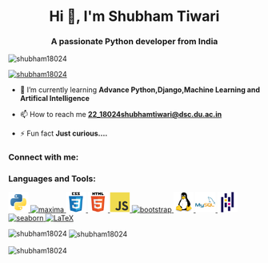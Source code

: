 <h1 align="center">Hi 👋, I'm Shubham Tiwari</h1>
<h3 align="center">A passionate Python developer from India</h3>

<p align="left"> <img src="https://komarev.com/ghpvc/?username=shubham18024&label=Profile%20views&color=0e75b6&style=flat" alt="shubham18024" /> </p>

<p align="left"> <a href="https://github.com/ryo-ma/github-profile-trophy"><img src="https://github-profile-trophy.vercel.app/?username=shubham18024" alt="shubham18024" /></a> </p>

- 🌱 I’m currently learning **Advance Python,Django,Machine Learning and Artifical Intelligence**

- 📫 How to reach me **22_18024shubhamtiwari@dsc.du.ac.in**

- ⚡ Fun fact **Just curious....**

<h3 align="left">Connect with me:</h3>
<p align="left">
</p>

<h3 align="left">Languages and Tools:</h3>
<p align="left"> <a href="https://www.python.org" target="_blank" rel="noreferrer"> <img src="https://raw.githubusercontent.com/devicons/devicon/master/icons/python/python-original.svg" alt="python" width="40" height="40"/> </a> <a href="https://maxima.sourceforge.io/" target="_blank" rel="noreferrer"> <img src="https://encrypted-tbn0.gstatic.com/images?q=tbn:ANd9GcRNawqVhvuRl3g-ip2tnrFkyfdqVyRZjvhypw&s" alt="maxima" width="40" height="40"/> </a> <a href="https://www.w3schools.com/css/" target="_blank" rel="noreferrer"> <img src="https://raw.githubusercontent.com/devicons/devicon/master/icons/css3/css3-original-wordmark.svg" alt="css3" width="40" height="40"/> </a> <a href="https://www.w3.org/html/" target="_blank" rel="noreferrer"> <img src="https://raw.githubusercontent.com/devicons/devicon/master/icons/html5/html5-original-wordmark.svg" alt="html5" width="40" height="40"/> </a> <a href="https://developer.mozilla.org/en-US/docs/Web/JavaScript" target="_blank" rel="noreferrer"> <img src="https://raw.githubusercontent.com/devicons/devicon/master/icons/javascript/javascript-original.svg" alt="javascript" width="40" height="40"/> <a href="https://getbootstrap.com" target="_blank" rel="noreferrer"> <img src="https://encrypted-tbn0.gstatic.com/images?q=tbn:ANd9GcQqf-Kqyd8dSvhhufDguf9CsTZStGVsoSQ5dg&s" alt="bootstrap" width="40" height="40"/> </a> </a> <a href="https://www.linux.org/" target="_blank" rel="noreferrer"> <img src="https://raw.githubusercontent.com/devicons/devicon/master/icons/linux/linux-original.svg" alt="linux" width="40" height="40"/> </a> <a href="https://www.mysql.com/" target="_blank" rel="noreferrer"> <img src="https://raw.githubusercontent.com/devicons/devicon/master/icons/mysql/mysql-original-wordmark.svg" alt="mysql" width="40" height="40"/> </a> <a href="https://pandas.pydata.org/" target="_blank" rel="noreferrer"> <img src="https://raw.githubusercontent.com/devicons/devicon/2ae2a900d2f041da66e950e4d48052658d850630/icons/pandas/pandas-original.svg" alt="pandas" width="40" height="40"/> </a> <a href="https://seaborn.pydata.org/" target="_blank" rel="noreferrer"> <img src="https://seaborn.pydata.org/_images/logo-mark-lightbg.svg" alt="seaborn" width="40" height="40"/> </a> <a href="https://www.latex-project.org/" target="_blank" rel="noreferrer"> <img src="https://www.latex-project.org/about/logos/latex-project-logo_288x288.svg" alt="LaTeX" width="40" height="40"/> </a> </p>

<p><img align="left" src="https://github-readme-stats.vercel.app/api/top-langs?username=shubham18024&show_icons=true&locale=en&layout=compact" alt="shubham18024" /></p>

<p>&nbsp;<img align="center" src="https://github-readme-stats.vercel.app/api?username=shubham18024&show_icons=true&locale=en" alt="shubham18024" /></p>

<p><img align="center" src="https://github-readme-streak-stats.herokuapp.com/?user=shubham18024&" alt="shubham18024" /></p>
